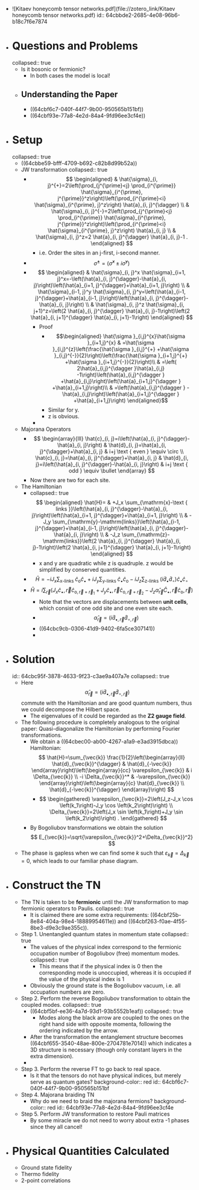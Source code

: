 - ![Kitaev honeycomb tensor networks.pdf](file://zotero_link/Kitaev honeycomb tensor networks.pdf)
  id:: 64cbbde2-2685-4e08-96b6-b18c7f6e7874
- # Questions and Problems
  collapsed:: true
	- Is it bosonic or fermionic?
		- In both cases the model is local!
	- ## Understanding the Paper
		- ((64cbf6c7-040f-44f7-9b00-950565b151bf))
		- ((64cbf93e-77a8-4e2d-84a4-9fd96ee3cf4e))
- # Setup
  collapsed:: true
	- ((64cbbe59-bfff-4709-b692-c82b8d99b52a))
	- JW transformation
	  collapsed:: true
		- $$
		  \begin{aligned}
		  & \hat{\sigma}_{i, j}^{+}=2\left(\prod_{j^{\prime}<j} \prod_{i^{\prime}} \hat{\sigma}_{i^{\prime}, j^{\prime}}^z\right)\left(\prod_{i^{\prime}<i} \hat{\sigma}_{i^{\prime}, j}^z\right) \hat{a}_{i, j}^{\dagger} \\
		  & \hat{\sigma}_{i, j}^{-}=2\left(\prod_{j^{\prime}<j} \prod_{i^{\prime}} \hat{\sigma}_{i^{\prime}, j^{\prime}}^z\right)\left(\prod_{i^{\prime}<i} \hat{\sigma}_{i^{\prime}, j}^z\right) \hat{a}_{i, j} \\
		  & \hat{\sigma}_{i, j}^z=2 \hat{a}_{i, j}^{\dagger} \hat{a}_{i, j}-1 .
		  \end{aligned}
		  $$
			- i.e. Order the sites in an j-first, i-second manner.
		- $$
		  \hat{\sigma}^{ \pm}=\left(\hat{\sigma}^x \pm i \hat{\sigma}^y\right)
		  $$
		- $$
		  \begin{aligned}
		  & \hat{\sigma}_{i, j}^x \hat{\sigma}_{i+1, j}^x=-\left(\hat{a}_{i, j}^{\dagger}-\hat{a}_{i, j}\right)\left(\hat{a}_{i+1, j}^{\dagger}+\hat{a}_{i+1, j}\right) \\
		  & \hat{\sigma}_{i-1, j}^y \hat{\sigma}_{i, j}^y=\left(\hat{a}_{i-1, j}^{\dagger}+\hat{a}_{i-1, j}\right)\left(\hat{a}_{i, j}^{\dagger}-\hat{a}_{i, j}\right) \\
		  & \hat{\sigma}_{i, j}^z \hat{\sigma}_{i, j+1}^z=\left(2 \hat{a}_{i, j}^{\dagger} \hat{a}_{i, j}-1\right)\left(2 \hat{a}_{i, j+1}^{\dagger} \hat{a}_{i, j+1}-1\right)
		  \end{aligned}
		  $$
			- Proof
				- $$\begin{aligned}
				  \hat{\sigma }_{i,j}^{x}\hat{\sigma }_{i+1,j}^{x} & =\hat{\sigma }_{i,j}^{z}\left(\frac{\hat{\sigma }_{i,j}^{+} +\hat{\sigma }_{i,j}^{-}}{2}\right)\left(\frac{\hat{\sigma }_{i+1,j}^{+} +\hat{\sigma }_{i+1,j}^{-}}{2}\right)\\
				   & =\left( 2\hat{a}_{i,j}^{\dagger }\hat{a}_{i,j} -1\right)\left(\hat{a}_{i,j}^{\dagger } +\hat{a}_{i,j}\right)\left(\hat{a}_{i+1,j}^{\dagger } +\hat{a}_{i+1,j}\right)\\
				   & =\left(\hat{a}_{i,j}^{\dagger } -\hat{a}_{i,j}\right)\left(\hat{a}_{i+1,j}^{\dagger } +\hat{a}_{i+1,j}\right)
				  \end{aligned}$$
				- Similar for y.
				- z is obvious.
			-
	- Majorana Operators
		- $$
		  \begin{array}{lll}
		  \hat{c}_{i, j}=i\left(\hat{a}_{i, j}^{\dagger}-\hat{a}_{i, j}\right) & \hat{d}_{i, j}=\hat{a}_{i, j}^{\dagger}+\hat{a}_{i, j} & i+j \text { even } \equiv \circ \\
		  \hat{c}_{i, j}=\hat{a}_{i, j}^{\dagger}+\hat{a}_{i, j} & \hat{d}_{i, j}=i\left(\hat{a}_{i, j}^{\dagger}-\hat{a}_{i, j}\right) & i+j \text { odd } \equiv \bullet
		  \end{array}
		  $$
		- Now there are two for each site.
	- The Hamiltonian
		- collapsed:: true
		  $$
		  \begin{aligned}
		  \hat{H}= & +J_x \sum_{\mathrm{x}-\text { links }}\left(\hat{a}_{i, j}^{\dagger}-\hat{a}_{i, j}\right)\left(\hat{a}_{i+1, j}^{\dagger}+\hat{a}_{i+1, j}\right) \\
		  & -J_y \sum_{\mathrm{y}-\mathrm{links}}\left(\hat{a}_{i-1, j}^{\dagger}+\hat{a}_{i-1, j}\right)\left(\hat{a}_{i, j}^{\dagger}-\hat{a}_{i, j}\right) \\
		  & -J_z \sum_{\mathrm{z}-\mathrm{links}}\left(2 \hat{a}_{i, j}^{\dagger} \hat{a}_{i, j}-1\right)\left(2 \hat{a}_{i, j+1}^{\dagger} \hat{a}_{i, j+1}-1\right)
		  \end{aligned}
		  $$
			- x and y are quadratic while z is quadruple. z would be simplified by conserved quantities.
		- $$
		  \hat{H}=-i J_x \sum_{\mathrm{x} \text {-links }} \hat{c}_{\mathrm{o}} \hat{c}_{\bullet}+i J_y \sum_{\mathrm{y} \text {-links }} \hat{c}_{\bullet} \hat{c}_{\mathrm{o}}-i J_z \sum_{\mathrm{z} \text {-links }}\left(i \hat{d}_{\bullet} \hat{d}_{\circ}\right) \hat{c}_{\bullet} \hat{c}_{\circ}
		  $$
		- $$
		  \hat{H}=i \sum_{\vec{r}}\left(J_x \hat{c}_{\bullet}, \vec{r} \hat{c}_{\mathrm{o}, \vec{r}+\vec{r}_1}+J_y \hat{c}_{\bullet}, \vec{r} \hat{c}_{\mathrm{o}, \vec{r}+\vec{r}_2}-J_z \hat{\alpha}_{\vec{r}} \hat{C}_{\bullet}, \vec{r} \hat{c}_{\mathrm{o}}, \vec{r}\right)
		  $$
			- Note that the vectors are displacements between **unit cells**, which consist of one odd site and one even site each.
			- $$
			  \hat{\alpha}_{\vec{r}}=\left(i \hat{d}_{\bullet, \vec{r}} \hat{d}_{\circ, \vec{r}}\right)
			  $$
			- ((64cbc9cb-0306-41d9-9402-6fa5ce307141))
			-
- # Solution
  id:: 64cbc95f-3878-4633-9f23-c3ae9a407a7e
  collapsed:: true
	- Here $$\hat{\alpha}_{\vec{r}}=\left(i \hat{d}_{\bullet, \vec{r}} \hat{d}_{\circ, \vec{r}}\right)$$ commute with the Hamiltonian and are good quantum numbers, thus we could decompose the Hilbert space.
		- The eigenvalues of it could be regarded as the **Z2 gauge field**.
	- The following procedure is completely analogous to the original paper: Quasi-diagonalize the Hamiltonian by performing Fourier transformations.
		- We obtain a ((64cbec00-ab00-4267-a1a9-e3ad3915dbca)) Hamiltonian:
		  $$
		  \hat{H}=\sum_{\vec{k}} \frac{1}{2}\left(\begin{array}{ll}
		  \hat{d}_{\vec{k}}^{\dagger} & \hat{d}_{-\vec{k}}
		  \end{array}\right)\left(\begin{array}{cc}
		  \varepsilon_{\vec{k}} & i \Delta_{\vec{k}} \\
		  -i \Delta_{\vec{k}}^* & -\varepsilon_{\vec{k}}
		  \end{array}\right)\left(\begin{array}{c}
		  \hat{d}_{\vec{k}} \\
		  \hat{d}_{-\vec{k}}^{\dagger}
		  \end{array}\right)
		  $$
			- $$
			  \begin{gathered}
			  \varepsilon_{\vec{k}}=2\left(J_z-J_x \cos \left(k_1\right)-J_y \cos \left(k_2\right)\right) \\
			  \Delta_{\vec{k}}=2\left(J_x \sin \left(k_1\right)+J_y \sin \left(k_2\right)\right) .
			  \end{gathered}
			  $$
		- By Bogoliubov transformations we obtain the solution
		  $$
		  E_{\vec{k}}=\sqrt{\varepsilon_{\vec{k}}^2+\Delta_{\vec{k}}^2}
		  $$
	- The phase is gapless when we can find some $k$ such that $\varepsilon_{\vec{k}}=\Delta_{\vec{k}}=0$, which leads to our familiar phase diagram.
- # Construct the TN
	- The TN is taken to be **fermionic** until the JW transformation to map fermionic operators to Paulis.
	  collapsed:: true
		- It is claimed there are some extra requirements:
		  ((64cbf25b-8e84-404a-98e4-18889954611e)) and ((64cbf263-f0ae-4f55-8be3-d9e3c9ae355c)).
	- Step 1. Unentangled quantum states in momentum state
	  collapsed:: true
		- The values of the physical index correspond to the fermionic occupation number of Bogoliubov (free) momentum modes.
		  collapsed:: true
			- This means that if the physical index is 0 then the corresponding mode is unoccupied, whereas it is occupied if the value of the physical index is 1
		- Obviously the ground state is the Bogoliubov vacuum, i.e. all occupation numbers are zero.
	- Step 2. Perform the reverse Bogoliubov transformation to obtain the coupled modes.
	  collapsed:: true
		- ((64cbf5bf-ee36-4a7d-93d1-93b5552b1eaf))
		  collapsed:: true
			- Modes along the black arrow are coupled to the ones on the right hand side with opposite momenta, following the ordering indicated by the arrow.
		- After the transformation the entanglement structure becomes
		  ((64cbf655-3540-48ae-800e-2704781e7014))
		  which indicates a 3D structure is necessary (though only constant layers in the extra dimension).
		-
	- Step 3. Perform the reverse FT to go back to real space.
		- Is it that the tensors do not have physical indices, but merely serve as quantum gates?
		  background-color:: red
		  id:: 64cbf6c7-040f-44f7-9b00-950565b151bf
	- Step 4. Majorana braiding TN
		- Why do we need to braid the majorana fermions?
		  background-color:: red
		  id:: 64cbf93e-77a8-4e2d-84a4-9fd96ee3cf4e
	- Step 5. Perform JW transformation to restore Pauli matrices
		- By some miracle we do not need to worry about extra -1 phases since they all cancel!
- # Physical Quantities Calculated
	- Ground state fidelity
	- Thermo fidelity
	- 2-point correlations